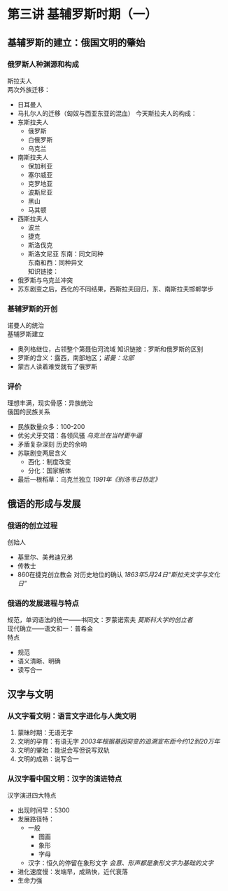 # 第三讲 基辅罗斯时期（一）
## 基辅罗斯的建立：俄国文明的肇始
### 俄罗斯人种渊源和构成
斯拉夫人<br/>
两次外族迁移：
- 日耳曼人
- 马扎尔人的迁移（匈奴与西亚东亚的混血）
今天斯拉夫人的构成：
- 东斯拉夫人
    - 俄罗斯
    - 白俄罗斯
    - 乌克兰
- 南斯拉夫人
    - 保加利亚
    - 塞尔威亚
    - 克罗地亚
    - 波斯尼亚
    - 黑山
    - 马其顿
- 西斯拉夫人
    - 波兰
    - 捷克
    - 斯洛伐克
    - 斯洛文尼亚
东南：同文同种<br/>
东南和西：同种异文<br/>
知识链接：
- 俄罗斯与乌克兰冲突
- 苏东剧变之后，西化的不同结果，西斯拉夫回归，东、南斯拉夫邯郸学步
### 基辅罗斯的开创
诺曼人的统治<br/>
基辅罗斯建立
- 奥列格继位，占领整个第聂伯河流域
知识链接：罗斯和俄罗斯的区别
- 罗斯的含义：露西，南部地区；_诺曼：北部_
- 蒙古人读着难受就有了俄罗斯
### 评价
理想丰满，现实骨感：异族统治<br/>
俄国的民族关系
- 民族数量众多：100-200
- 优劣犬牙交错：各领风骚 _乌克兰在当时更牛逼_
- 矛盾复杂深刻
历史的余响
- 苏联剧变两层含义
    - 西化：制度改变
    - 分化：国家解体
- 最后一根稻草：乌克兰独立 _1991年《别洛韦日协定》_
## 俄语的形成与发展
### 俄语的创立过程
创始人
- 基里尔、美弗迪兄弟
- 传教士
- 860在捷克创立教会
对历史地位的确认 _1863年5月24日“斯拉夫文字与文化日”_
### 俄语的发展进程与特点
规范，单词语法的统一——书同文：罗蒙诺索夫 _莫斯科大学的创立者_<br/>
现代确立——语文和一：普希金<br/>
特点
- 规范
- 语义清晰、明确
- 读写合一
## 汉字与文明
### 从文字看文明：语言文字进化与人类文明
1. 蒙昧时期：无语无字
2. 文明的孕育：有语无字 _2003年根据基因突变的追溯宣布距今约12到20万年_
3. 文明的肇始：能说会写但说写双轨
4. 文明的成熟：说写合一
### 从汉字看中国文明：汉字的演进特点
汉字演进四大特点
- 出现时间早：5300
- 发展路径特：
    - 一般
        - 图画
        - 象形
        - 字母
    - 汉字：恒久的停留在象形文字 _会意、形声都是象形文字为基础的文字_
- 进化速度慢：发端早，成熟快，近代衰落
- 生命力强